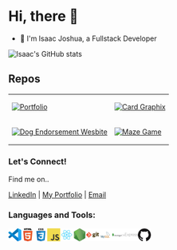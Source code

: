 # Hi, there 👋

- 💬 I'm Isaac Joshua, a Fullstack Developer


![Isaac's GitHub stats](https://github-readme-stats.vercel.app/api?username=IsaacJCarnes&show_icons=true&theme=aura_dark)

## Repos
<table>
  <tr>  
    <td>
      
[![Portfolio](https://github-readme-stats.vercel.app/api/pin/?username=IsaacJCarnes&repo=ij-portfolio&theme=aura_dark)](https://github.com/IsaacJCarnes/ij-portfolio)
    </td>
    <td>
      
[![Card Graphix](https://github-readme-stats.vercel.app/api/pin/?username=IsaacJCarnes&repo=card-graphix-firebase&theme=aura_dark)](https://github.com/IsaacJCarnes/card-graphix-firebase)
    </td>
  </tr>
  <tr>
    <td>
      
[![Dog Endorsement Wesbite](https://github-readme-stats.vercel.app/api/pin/?username=IsaacJCarnes&repo=DogEndorsementWebsite&theme=aura_dark)](https://github.com/IsaacJCarnes/DogEndorsementWebsite)
    </td>
    <td>
      
 [![Maze Game](https://github-readme-stats.vercel.app/api/pin/?username=IsaacJCarnes&repo=MazeGen&theme=aura_dark)](https://github.com/IsaacJCarnes/MazeGen)
    </td>
  </tr>
</table>

### Let's Connect!
Find me on..

<a href="https://www.linkedin.com/in/isaac-j-carnes/" target="_blank">LinkedIn</a> | <a href="https://isaacjcarnes.github.io/ij-portfolio/" target="_blank">My Portfolio</a> | <a href="mailto:isaacjdeveloper@gmail.com" target="_blank">Email</a>

### Languages and Tools:

<img align="left" alt="Visual Studio Code" width="26px" src="https://raw.githubusercontent.com/github/explore/80688e429a7d4ef2fca1e82350fe8e3517d3494d/topics/visual-studio-code/visual-studio-code.png" />
<img align="left" alt="HTML5" width="26px" src="https://raw.githubusercontent.com/github/explore/80688e429a7d4ef2fca1e82350fe8e3517d3494d/topics/html/html.png" />
<img align="left" alt="CSS3" width="26px" src="https://raw.githubusercontent.com/github/explore/80688e429a7d4ef2fca1e82350fe8e3517d3494d/topics/css/css.png" />
<img align="left" alt="JavaScript" width="26px" src="https://raw.githubusercontent.com/github/explore/80688e429a7d4ef2fca1e82350fe8e3517d3494d/topics/javascript/javascript.png" />
<img align="left" alt="React" width="26px" src="https://raw.githubusercontent.com/github/explore/80688e429a7d4ef2fca1e82350fe8e3517d3494d/topics/react/react.png" />
<img align="left" alt="Node.js" width="26px" src="https://raw.githubusercontent.com/github/explore/80688e429a7d4ef2fca1e82350fe8e3517d3494d/topics/nodejs/nodejs.png" />
<img align="left" alt="Git" width="26px" src="https://raw.githubusercontent.com/github/explore/80688e429a7d4ef2fca1e82350fe8e3517d3494d/topics/git/git.png" />
<img align="left" alt="MySQL" width="26px" src="https://raw.githubusercontent.com/github/explore/80688e429a7d4ef2fca1e82350fe8e3517d3494d/topics/mysql/mysql.png" />
<img align="left" alt="MongoDB" width="26px" src="https://raw.githubusercontent.com/github/explore/80688e429a7d4ef2fca1e82350fe8e3517d3494d/topics/mongodb/mongodb.png" /> 
<img align="left" alt="Express" width="26px" src="https://raw.githubusercontent.com/github/explore/80688e429a7d4ef2fca1e82350fe8e3517d3494d/topics/express/express.png" />  
<img align="left" alt="GitHub" width="26px" src="https://raw.githubusercontent.com/github/explore/78df643247d429f6cc873026c0622819ad797942/topics/github/github.png" />
